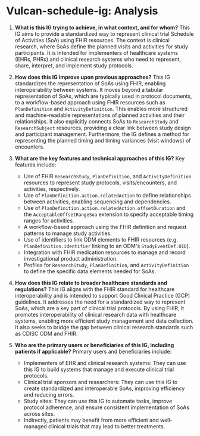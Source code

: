 # Vulcan-schedule-ig: Analysis

1.  **What is this IG trying to achieve, in what context, and for whom?**
    This IG aims to provide a standardized way to represent clinical trial Schedule of Activities (SoA) using FHIR resources. The context is clinical research, where SoAs define the planned visits and activities for study participants. It is intended for implementers of healthcare systems (EHRs, PHRs) and clinical research systems who need to represent, share, interpret, and implement study protocols.

2.  **How does this IG improve upon previous approaches?**
    This IG standardizes the representation of SoAs using FHIR, enabling interoperability between systems. It moves beyond a tabular representation of SoAs, which are typically used in protocol documents, to a workflow-based approach using FHIR resources such as `PlanDefinition` and `ActivityDefinition`. This enables more structured and machine-readable representations of planned activities and their relationships. It also explicitly connects SoAs to `ResearchStudy` and `ResearchSubject` resources, providing a clear link between study design and participant management. Furthermore, the IG defines a method for representing the planned timing and timing variances (visit windows) of encounters.

3.  **What are the key features and technical approaches of this IG?**
    Key features include:
    *   Use of FHIR `ResearchStudy`, `PlanDefinition`, and `ActivityDefinition` resources to represent study protocols, visits/encounters, and activities, respectively.
    *   Use of `PlanDefinition.action.relatedAction` to define relationships between activities, enabling sequencing and dependencies.
    *   Use of `PlanDefinition.action.relatedAction.offsetDuration` and the `AcceptableOffsetRangeSoa` extension to specify acceptable timing ranges for activities.
    *   A workflow-based approach using the FHIR definition and request patterns to manage study activities.
    *   Use of identifiers to link ODM elements to FHIR resources (e.g. `PlanDefinition.identifier` linking to an ODM's `StudyEventDef.OID`).
    *   Integration with FHIR medication resources to manage and record investigational product administration.
    *   Profiles for `ResearchStudy`, `PlanDefinition`, and `ActivityDefinition` to define the specific data elements needed for SoAs.

4.  **How does this IG relate to broader healthcare standards and regulations?**
    This IG aligns with the FHIR standard for healthcare interoperability and is intended to support Good Clinical Practice (GCP) guidelines. It addresses the need for a standardized way to represent SoAs, which are a key part of clinical trial protocols. By using FHIR, it promotes interoperability of clinical research data with healthcare systems, enabling more efficient study management and data collection. It also seeks to bridge the gap between clinical research standards such as CDISC ODM and FHIR.

5.  **Who are the primary users or beneficiaries of this IG, including patients if applicable?**
    Primary users and beneficiaries include:
    *   Implementers of EHR and clinical research systems: They can use this IG to build systems that manage and execute clinical trial protocols.
    *   Clinical trial sponsors and researchers: They can use this IG to create standardized and interoperable SoAs, improving efficiency and reducing errors.
    *   Study sites: They can use this IG to automate tasks, improve protocol adherence, and ensure consistent implementation of SoAs across sites.
    *   Indirectly, patients may benefit from more efficient and well-managed clinical trials that may lead to better treatments.
